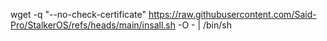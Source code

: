 wget -q "--no-check-certificate" https://raw.githubusercontent.com/Said-Pro/StalkerOS/refs/heads/main/insall.sh -O - | /bin/sh
